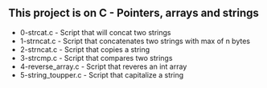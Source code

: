 ## This project is on C - Pointers, arrays and strings
+ 0-strcat.c - Script that will concat two strings
+ 1-strncat.c - Script that concatenates two strings with max of n bytes
+ 2-strncat.c - Script that copies a string
+ 3-strcmp.c - Script that compares two strings
+ 4-reverse_array.c - Script that reveres an int array
+ 5-string_toupper.c - Script that capitalize a string
